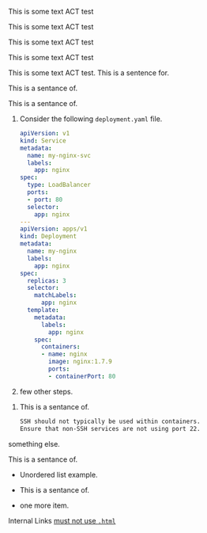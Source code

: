 <!-- vale off -->

This is some text ACT test

This is some text ACT test

<!-- vale on -->

<!-- vale vale.Redundancy = NO -->

This is some text ACT test

<!-- vale vale.Redundancy = YES -->

This is some text ACT test

<!-- vale demo.Ending-Preposition = NO -->

This is some text ACT test. This is a sentence for.

This is a sentance of.

<!-- vale demo.Ending-Preposition = YES -->

This is a sentance of.

1. Consider the following `deployment.yaml` file.

   ```yaml
   apiVersion: v1
   kind: Service
   metadata:
     name: my-nginx-svc
     labels:
       app: nginx
   spec:
     type: LoadBalancer
     ports:
     - port: 80
     selector:
       app: nginx
   ---
   apiVersion: apps/v1
   kind: Deployment
   metadata:
     name: my-nginx
     labels:
       app: nginx
   spec:
     replicas: 3
     selector:
       matchLabels:
         app: nginx
     template:
       metadata:
         labels:
           app: nginx
       spec:
         containers:
         - name: nginx
           image: nginx:1.7.9
           ports:
           - containerPort: 80
   ```

2. few other steps.
<!-- vale off -->
1. This is a sentance of.
   ```bash
   SSH should not typically be used within containers.
   Ensure that non-SSH services are not using port 22.
   ```
<!-- vale on -->

something else.

This is a sentance of.

- Unordered list example.
<!-- vale off -->
- This is a sentance of.
<!-- vale on -->
- one more item.

<!-- vale demo.Raw = NO -->

Internal Links [must not use `.html`](../index.html)

